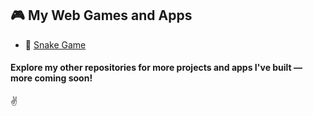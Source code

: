 ## 🎮 My Web Games and Apps

- 🐍 [Snake Game](https://anupx-code.github.io/AnupOP/)

<h4>Explore my other repositories for more projects and apps I've built — more coming soon!</h4>✌️
